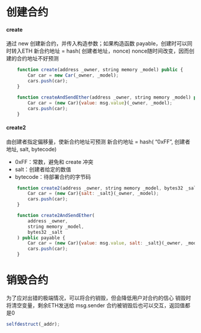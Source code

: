 # 创建合约

#### create
通过 new 创建新合约，并传入构造参数；如果构造函数 payable，创建时可以同时转入ETH
新合约地址 = hash( 创建者地址，nonce)
nonce随时间改变，因而创建的合约地址不好预测

``` js
    function create(address _owner, string memory _model) public {
        Car car = new Car(_owner, _model);
        cars.push(car);
    }

    function createAndSendEther(address _owner, string memory _model) public payable {
        Car car = (new Car){value: msg.value}(_owner, _model);
        cars.push(car);
    }
```

#### create2
由创建者指定偏移量，使新合约地址可预测
新合约地址 = hash( “0xFF”, 创建者地址, salt, bytecode)
- 0xFF：常数，避免和 create 冲突
- salt：创建者给定的数值
- bytecode：待部署合约的字节码

``` js
    function create2(address _owner, string memory _model, bytes32 _salt) public {
        Car car = (new Car){salt: _salt}(_owner, _model);
        cars.push(car);
    }

    function create2AndSendEther(
        address _owner,
        string memory _model,
        bytes32 _salt
    ) public payable {
        Car car = (new Car){value: msg.value, salt: _salt}(_owner, _model);
        cars.push(car);
    }
```


# 销毁合约

为了应对出错的极端情况，可以将合约销毁，但会降低用户对合约的信心
销毁时将清空变量，剩余ETH发送给 msg.sender
合约被销毁后也可以交互，返回值都是0

``` js
selfdestruct(_addr);
```